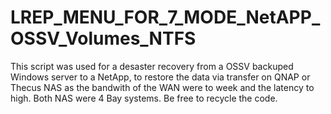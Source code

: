# LREP_MENU_FOR_7_MODE_NetAPP_OSSV_Volumes_NTFS
This script was used for a desaster recovery from a OSSV backuped Windows server to a NetApp, to restore the data via transfer on QNAP or Thecus NAS as the bandwith of the WAN were to week and the latency to high. Both NAS were 4 Bay systems.
Be free to recycle the code.
